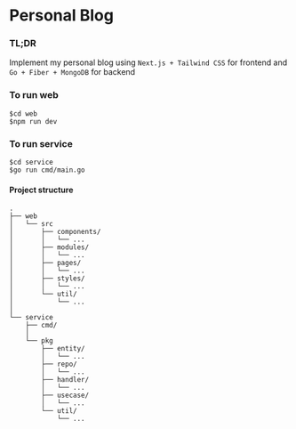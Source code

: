 # Personal Blog

### TL;DR
Implement my personal blog using ``` Next.js + Tailwind CSS ``` for frontend and ``` Go + Fiber + MongoDB ``` for backend

### To run web
```
$cd web
$npm run dev
```

### To run service
```
$cd service
$go run cmd/main.go
```

#### Project structure
```
.
├── web
│   └── src
│       ├── components/
│       │   └── ...
│       ├── modules/
│       │   └── ... 
│       ├── pages/
│       │   └── ... 
│       ├── styles/
│       │   └── ... 
│       └── util/
│           └── ...
│
└── service
    ├── cmd/
    │ 
    └── pkg
        ├── entity/
        │   └── ...
        ├── repo/
        │   └── ... 
        ├── handler/
        │   └── ... 
        ├── usecase/
        │   └── ... 
        └── util/
            └── ...
```
